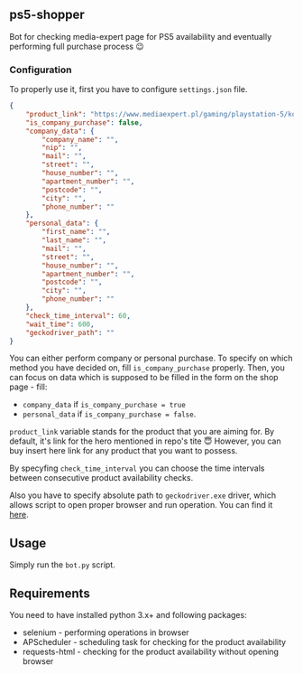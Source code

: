 ## ps5-shopper

Bot for checking media-expert page for PS5 availability and eventually performing full purchase process :wink:

### Configuration

To properly use it, first you have to configure `settings.json` file.
```json
{
    "product_link": "https://www.mediaexpert.pl/gaming/playstation-5/konsole-ps5/konsola-sony-ps5",
    "is_company_purchase": false,
    "company_data": {
        "company_name": "",
        "nip": "",
        "mail": "",
        "street": "",
        "house_number": "",
        "apartment_number": "",
        "postcode": "",
        "city": "",
        "phone_number": ""
    },
    "personal_data": {
        "first_name": "",
        "last_name": "",
        "mail": "",
        "street": "",
        "house_number": "",
        "apartment_number": "",
        "postcode": "",
        "city": "",
        "phone_number": ""
    },
    "check_time_interval": 60,
    "wait_time": 600,
    "geckodriver_path": ""
}

```


You can either perform company or personal purchase. To specify on which method you have decided on, fill `is_company_purchase` properly. Then, you can focus on data which is supposed to be filled in the form on the shop page - fill:
- `company_data` if `is_company_purchase = true`
- `personal_data` if `is_company_purchase = false`.

`product_link` variable stands for the product that you are aiming for. By default, it's link for the hero mentioned in repo's tite :innocent: However, you can buy insert here link for any product that you want to possess.

By specyfing `check_time_interval` you can choose the time intervals between consecutive product availability checks.

Also you have to specify absolute path to `geckodriver.exe` driver, which allows script to open proper browser and run operation. 
You can find it [here](https://github.com/mozilla/geckodriver/releases).

## Usage

Simply run the `bot.py` script.

## Requirements

You need to have installed python 3.x+ and following packages:
- selenium - performing operations in browser
- APScheduler - scheduling task for checking for the product availability
- requests-html - checking for the product availability without opening browser
